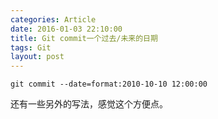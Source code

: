 ```yaml
---
categories: Article
date: 2016-01-03 22:10:00
title: Git commit一个过去/未来的日期
tags: Git
layout: post
---
```


`git commit --date=format:2010-10-10 12:00:00`

还有一些另外的写法，感觉这个方便点。
